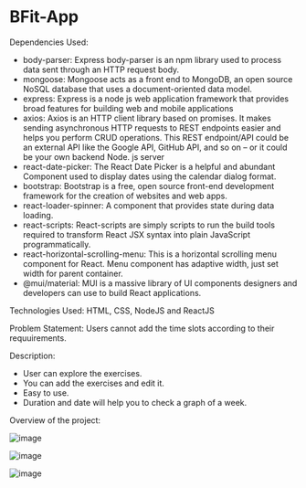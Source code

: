 # BFit-App

Dependencies Used:
- body-parser: Express body-parser is an npm library used to process data sent through an HTTP request body.
- mongoose: Mongoose acts as a front end to MongoDB, an open source NoSQL database that uses a document-oriented data model.
- express: Express is a node js web application framework that provides broad features for building web and mobile applications
- axios: Axios is an HTTP client library based on promises. It makes sending asynchronous HTTP requests to REST endpoints easier and helps you perform CRUD    operations. This REST endpoint/API could be an external API like the Google API, GitHub API, and so on – or it could be your own backend Node. js server
- react-date-picker: The React Date Picker is a helpful and abundant Component used to display dates using the calendar dialog format.
- bootstrap: Bootstrap is a free, open source front-end development framework for the creation of websites and web apps.
- react-loader-spinner: A component that provides state during data loading.
- react-scripts: React-scripts are simply scripts to run the build tools required to transform React JSX syntax into plain JavaScript programmatically.
- react-horizontal-scrolling-menu: This is a horizontal scrolling menu component for React. Menu component has adaptive width, just set width for parent container. 
- @mui/material: MUI is a massive library of UI components designers and developers can use to build React applications.

Technologies Used: HTML, CSS, NodeJS and ReactJS

Problem Statement: 
Users cannot add the time slots according to their requuirements.

Description:
- User can explore the exercises.
- You can add the exercises and edit it.
- Easy to use.
- Duration and date will help you to check a graph of a week.


Overview of the project:


![image](https://user-images.githubusercontent.com/106910177/202888110-058dd4a1-40ed-4848-9f3d-c80399484096.png)

![image](https://user-images.githubusercontent.com/106910177/202888141-f917a6da-3cb2-4d89-ac4c-479e6f1b4e77.png)

![image](https://user-images.githubusercontent.com/106910177/202888147-0855bc96-78eb-422e-91c0-713864f4f94f.png)
